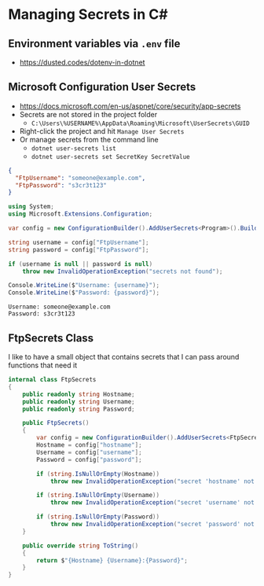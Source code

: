 # Managing Secrets in C#

## Environment variables via `.env` file

* https://dusted.codes/dotenv-in-dotnet

## Microsoft Configuration User Secrets

* https://docs.microsoft.com/en-us/aspnet/core/security/app-secrets
* Secrets are not stored in the project folder
  * `C:\Users\%USERNAME%\AppData\Roaming\Microsoft\UserSecrets\GUID`
* Right-click the project and hit `Manage User Secrets`
* Or manage secrets from the command line
  * `dotnet user-secrets list`
  * `dotnet user-secrets set SecretKey SecretValue`

```json
{
  "FtpUsername": "someone@example.com",
  "FtpPassword": "s3cr3t123"
}
```

```cs
using System;
using Microsoft.Extensions.Configuration;

var config = new ConfigurationBuilder().AddUserSecrets<Program>().Build();

string username = config["FtpUsername"];
string password = config["FtpPassword"];

if (username is null || password is null)
    throw new InvalidOperationException("secrets not found");

Console.WriteLine($"Username: {username}");
Console.WriteLine($"Password: {password}");
```

```
Username: someone@example.com
Password: s3cr3t123
```

## FtpSecrets Class

I like to have a small object that contains secrets that I can pass around functions that need it

```cs
internal class FtpSecrets
{
    public readonly string Hostname;
    public readonly string Username;
    public readonly string Password;

    public FtpSecrets()
    {
        var config = new ConfigurationBuilder().AddUserSecrets<FtpSecrets>().Build();
        Hostname = config["hostname"];
        Username = config["username"];
        Password = config["password"];

        if (string.IsNullOrEmpty(Hostname))
            throw new InvalidOperationException("secret 'hostname' not found");

        if (string.IsNullOrEmpty(Username))
            throw new InvalidOperationException("secret 'username' not found");

        if (string.IsNullOrEmpty(Password))
            throw new InvalidOperationException("secret 'password' not found");
    }

    public override string ToString()
    {
        return $"{Hostname} {Username}:{Password}";
    }
}
```
